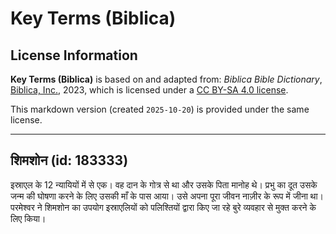 # Key Terms (Biblica)

## License Information

**Key Terms (Biblica)** is based on and adapted from: _Biblica Bible Dictionary_, [Biblica, Inc.](https://www.biblica.com/), 2023, which is licensed under a [CC BY-SA 4.0 license](https://creativecommons.org/licenses/by-sa/4.0/legalcode.en).

This markdown version (created `2025-10-20`) is provided under the same license.



--------------------------------

## शिमशोन (id: 183333)

इस्राएल के 12 न्यायियों में से एक। वह दान के गोत्र से था और उसके पिता मानोह थे। प्रभु का दूत उसके जन्म की घोषणा करने के लिए उसकी माँ के पास आया। उसे अपना पूरा जीवन नाज़ीर के रूप में जीना था। परमेश्वर ने शिमशोन का उपयोग इस्राएलियों को पलिश्तियों द्वारा किए जा रहे बुरे व्यवहार से मुक्त करने के लिए किया।


